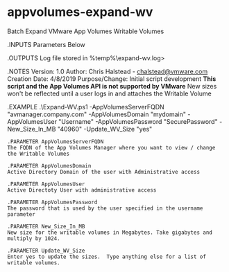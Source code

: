 # appvolumes-expand-wv
Batch Expand VMware App Volumes Writable Volumes

.INPUTS
  Parameters Below

.OUTPUTS
  Log file stored in %temp%\expand-wv.log>

.NOTES
  Version:        1.0
  Author:         Chris Halstead - chalstead@vmware.com
  Creation Date:  4/8/2019
  Purpose/Change: Initial script development
  **This script and the App Volumes API is not supported by VMware**
  New sizes won't be reflected until a user logs in and attaches the Writable Volume	

.EXAMPLE
 .\Expand-WV.ps1 
        -AppVolumesServerFQDN "avmanager.company.com"
        -AppVolumesDomain "mydomain" 
        -AppVolumesUser "Username" 
        -AppVolumesPassword "SecurePassword" 
        -New_Size_In_MB "40960" 
        -Update_WV_Size "yes" 

    .PARAMETER AppVolumesServerFQDN
    The FQDN of the App Volumes Manager where you want to view / change the Writable Volumes
    
    .PARAMETER AppVolumesDomain
    Active Directory Domain of the user with Administrative access
    
    .PARAMETER AppVolumesUser
    Active Directoty User with administrative access
    
    .PARAMETER AppVolumesPassword
    The password that is used by the user specified in the username parameter
    
    .PARAMETER New_Size_In_MB
    New size for the writable volumes in Megabytes. Take gigabytes and multiply by 1024.
    
    .PARAMETER Update_WV_Size
    Enter yes to update the sizes.  Type anything else for a list of writable volumes.
